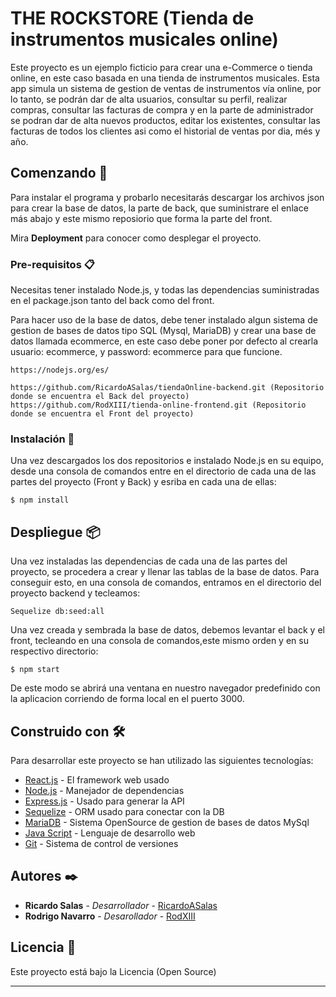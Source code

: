 # THE ROCKSTORE (Tienda de instrumentos musicales online)

Este proyecto es un ejemplo ficticio para crear una e-Commerce o tienda online, en este caso basada en una tienda de
instrumentos musicales. Esta app simula un sistema de gestion de ventas de instrumentos vía online, por lo tanto, se podrán dar de alta usuarios, consultar su perfil, realizar compras, consultar las facturas de compra y en la parte de administrador se podran dar de alta nuevos productos, editar los existentes, consultar las facturas de todos los clientes asi como el historial de ventas por dia, més y año.

## Comenzando 🚀

Para instalar el programa y probarlo necesitarás descargar los archivos json para crear la base de datos, la parte de 
back, que suministrare el enlace más abajo y este mismo reposiorio que forma la parte del front.

Mira **Deployment** para conocer como desplegar el proyecto.

### Pre-requisitos 📋

Necesitas tener instalado Node.js, y todas las dependencias suministradas en el package.json tanto del back como del front.

Para hacer uso de la base de datos, debe tener instalado algun sistema de gestion de bases de datos tipo SQL (Mysql, MariaDB) y crear una base de datos llamada ecommerce, en este caso debe poner por defecto al crearla usuario: ecommerce,
y password: ecommerce para que funcione.

```
https://nodejs.org/es/

```
```
https://github.com/RicardoASalas/tiendaOnline-backend.git (Repositorio donde se encuentra el Back del proyecto)
https://github.com/RodXIII/tienda-online-frontend.git (Repositorio donde se encuentra el Front del proyecto)
```

### Instalación 🔧

Una vez descargados los dos repositorios e instalado Node.js en su equipo, desde una consola de comandos entre en el 
directorio de cada una de las partes del proyecto (Front y Back) y esriba en cada una de ellas:


```
$ npm install
```


## Despliegue 📦

Una vez instaladas las dependencias de cada una de las partes del proyecto, se procedera a crear y llenar las tablas 
de la base de datos. Para conseguir esto, en una consola de comandos, entramos en el directorio del proyecto backend 
y tecleamos: 

```
Sequelize db:seed:all
```
Una vez creada y sembrada la base de datos, debemos levantar el back y el front, tecleando en una consola de comandos,este mismo orden y en su respectivo directorio:

```
$ npm start
```

De este modo se abrirá una ventana en nuestro navegador predefinido con la aplicacion corriendo de forma local en el puerto 3000.

## Construido con 🛠️

Para desarrollar este proyecto se han utilizado las siguientes tecnologías:

* [React.js](https://es.reactjs.org/) - El framework web usado
* [Node.js](https://nodejs.org/es/) - Manejador de dependencias
* [Express.js](https://expressjs.com/es/) - Usado para generar la API
* [Sequelize](https://sequelize.org/) - ORM usado para conectar con la DB
* [MariaDB](https://go.mariadb.com/) - Sistema OpenSource de gestion de bases de datos MySql
* [Java Script](https://www.javascript.com/) - Lenguaje de desarrollo web
* [Git](https://git-scm.com/) - Sistema de control de versiones

## Autores ✒️

* **Ricardo Salas** - *Desarrollador* - [RicardoASalas](https://github.com/RicardoASalas)
* **Rodrigo Navarro** - *Desarollador* - [RodXIII](https://github.com/RodXIII)

## Licencia 📄

Este proyecto está bajo la Licencia (Open Source) 

---